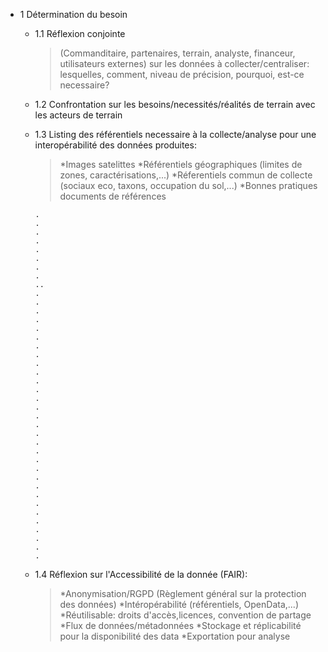 * 1 Détermination du besoin 

  * 1.1 Réflexion conjointe
  
    >(Commanditaire, partenaires, terrain, analyste, financeur, utilisateurs externes) sur les données à collecter/centraliser: lesquelles, comment, niveau de précision, pourquoi, est-ce necessaire?

  * 1.2 Confrontation sur les besoins/necessités/réalités de terrain avec les acteurs de terrain

  * 1.3 Listing des référentiels necessaire à la collecte/analyse pour une interopérabilité des données produites:
  
      >	*Images satelittes
      >	*Référentiels géographiques (limites de zones, caractérisations,...)
      >	*Réferentiels commun de collecte (sociaux eco, taxons, occupation du sol,...)
      >	*Bonnes pratiques documents de références 
      
      ```.
      .
      .
      .
      .
      .
      .
      .
      .
      ..
      .
      .
      .
      .
      .
      .
      .
      .
      .
      .
      .
      .
      .
      .
      .
      .
      .
      .
      .
      .
      .
      .
      .
      .
      .
      .
      .
      .
      .
      .
      .
      ```

  * 1.4 Réflexion sur l'Accessibilité de la donnée (FAIR):
  
      >	*Anonymisation/RGPD (Règlement général sur la protection des données)
      >	*Intéropérabilité (référentiels, OpenData,...)
      >	*Réutilisable: droits d'accès,licences, convention de partage
      >	*Flux de données/métadonnées
      >	*Stockage et réplicabilité pour la disponibilité des data
      >	*Exportation pour analyse
